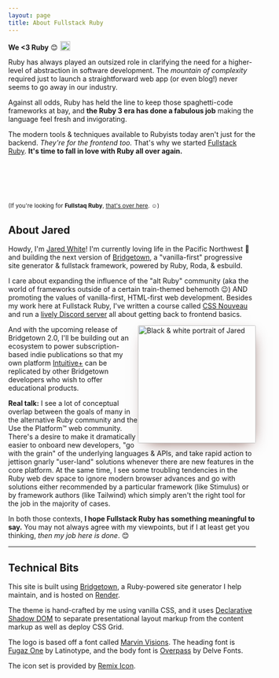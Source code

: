 ```yaml
---
layout: page
title: About Fullstack Ruby
---
```


**We <3 Ruby** 😊 <img src="/images/ruby.svg" width="20" style="vertical-align: -0.15em;margin-left: 0.1em" />

Ruby has always played an outsized role in clarifying the need for a higher-level of abstraction in software development. The _mountain of complexity_ required just to launch a straightforward web app (or even blog!) never seems to go away in our industry.

Against all odds, Ruby has held the line to keep those spaghetti-code frameworks at bay, and **the Ruby 3 era has done a fabulous job** making the language feel fresh and invigorating.

The modern tools & techniques available to Rubyists today aren't just for the backend. _They're for the frontend too._ That's why we started [Fullstack Ruby](/). **It's time to fall in love with Ruby all over again.**

<p style="margin-top:6rem">
  <small>(If you're looking for <strong>Fullstaq Ruby</strong>, <a href="https://fullstaqruby.org">that's over here</a>. ☺️)</small>
</p>


## About Jared 

Howdy, I'm [Jared White](https://jaredwhite.com)! I'm currently loving life in the Pacific Northwest 🌲 and building the next version of [Bridgetown](https://www.bridgetownrb.com), a "vanilla-first" progressive site generator & fullstack framework, powered by Ruby, Roda, & esbuild.

I care about expanding the influence of the "alt Ruby" community (aka the world of frameworks outside of a certain train-themed behemoth 😉) AND promoting the values of vanilla-first, HTML-first web development. Besides my work here at Fullstack Ruby, I've written a course called [CSS Nouveau](https://www.spicyweb.dev/css-nouveau) and run a [lively Discord server](https://www.spicyweb.dev) all about getting back to frontend basics.

<img
  src="https://jaredwhite.com/images/jaredwhite-in-bw.jpg"
  alt="Black & white portrait of Jared"
  style="
    float: right;
    width: clamp(150px, 25vw, 300px);
    border-radius: 3px;
    margin-inline-start: clamp(var(--size-4), 5vw, var(--size-6));
    margin-block-end: var(--size-4);
    box-shadow: 4px 10px 30px -15px rgba(75,15,0,0.85);"
/>And with the upcoming release of Bridgetown 2.0, I'll be building out an ecosystem to power subscription-based indie publications so that my own platform [Intuitive+](https://plus.intuitivefuture.com) can be replicated by other Bridgetown developers who wish to offer educational products.

**Real talk:** I see a lot of conceptual overlap between the goals of many in the alternative Ruby community and the Use the Platform™ web community. There's a desire to make it dramatically easier to onboard new developers, "go with the grain" of the underlying languages & APIs, and take rapid action to jettison gnarly "user-land" solutions whenever there are new features in the core platform. At the same time, I see some troubling tendencies in the Ruby web dev space to ignore modern browser advances and go with solutions either recommended by a particular framework (like Stimulus) or by framework authors (like Tailwind) which simply aren't the right tool for the job in the majority of cases.

In both those contexts, **I hope Fullstack Ruby has something meaningful to say.** You may not always agree with my viewpoints, but if I at least get you thinking, _then my job here is done_. 😊

----

## Technical Bits

This site is built using [Bridgetown](https://www.bridgetownrb.com), a Ruby-powered site generator I help maintain, and is hosted on [Render](https://render.com).

The theme is hand-crafted by me using vanilla CSS, and it uses [Declarative Shadow DOM](https://konnorrogers.com/posts/2023/what-is-declarative-shadow-dom/) to separate presentational layout markup from the content markup as well as deploy CSS Grid.

The logo is based off a font called [Marvin Visions](https://www.readvisions.com/marvin). The heading font is [Fugaz One](https://www.whatfontis.com/Fugaz-One.font) by Latinotype, and the body font is [Overpass](http://overpassfont.org) by Delve Fonts.

The icon set is provided by [Remix Icon](https://remixicon.com).
